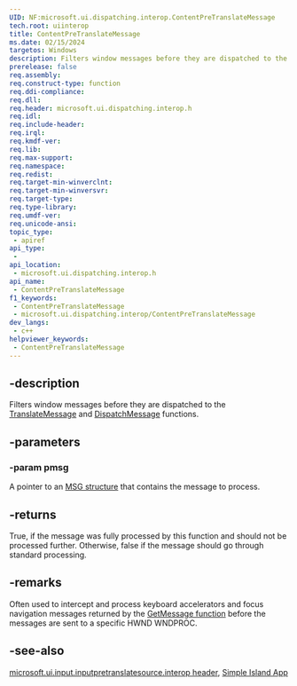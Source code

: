 ```yaml
---
UID: NF:microsoft.ui.dispatching.interop.ContentPreTranslateMessage
tech.root: uiinterop
title: ContentPreTranslateMessage
ms.date: 02/15/2024
targetos: Windows
description: Filters window messages before they are dispatched to the TranslateMessage and DispatchMessage functions.
prerelease: false
req.assembly: 
req.construct-type: function
req.ddi-compliance: 
req.dll: 
req.header: microsoft.ui.dispatching.interop.h
req.idl: 
req.include-header: 
req.irql: 
req.kmdf-ver: 
req.lib: 
req.max-support: 
req.namespace: 
req.redist: 
req.target-min-winverclnt: 
req.target-min-winversvr: 
req.target-type: 
req.type-library: 
req.umdf-ver: 
req.unicode-ansi: 
topic_type:
 - apiref
api_type:
 - 
api_location:
 - microsoft.ui.dispatching.interop.h
api_name:
 - ContentPreTranslateMessage
f1_keywords:
 - ContentPreTranslateMessage
 - microsoft.ui.dispatching.interop/ContentPreTranslateMessage
dev_langs:
 - c++
helpviewer_keywords:
 - ContentPreTranslateMessage
---
```


## -description

Filters window messages before they are dispatched to the [TranslateMessage](/windows/win32/api/winuser/nf-winuser-translatemessage) and [DispatchMessage](/windows/win32/api/winuser/nf-winuser-dispatchmessage) functions.

## -parameters

### -param pmsg

A pointer to an [MSG structure](/windows/win32/api/winuser/ns-winuser-msg) that contains the message to process.

## -returns

True, if the message was fully processed by this function and should not be processed further. Otherwise, false if the message should go through standard processing.

## -remarks

Often used to intercept and process keyboard accelerators and focus navigation messages returned by the [GetMessage function](/windows/win32/api/winuser/nf-winuser-getmessage) before the messages are sent to a specific HWND WNDPROC.

## -see-also

[microsoft.ui.input.inputpretranslatesource.interop header](../microsoft.ui.input.inputpretranslatesource.interop/index.md), [Simple Island App](https://github.com/microsoft/WindowsAppSDK-Samples/tree/main/Samples/Islands)
